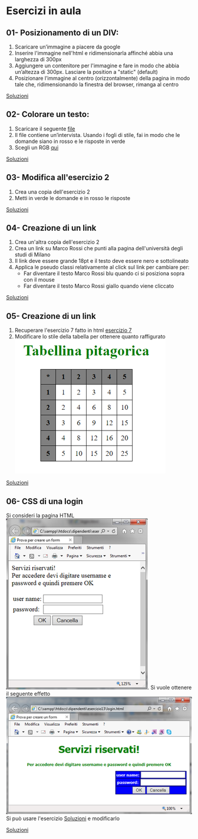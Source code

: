 Esercizi in aula
 =======
 
 
 01- Posizionamento di un DIV:
 -----------

 1. Scaricare un’immagine a piacere da google
 2. Inserire l'immagine nell'html e ridimensionarla affinché abbia una larghezza di 300px
 2. Aggiungere un contenitore per l'immagine e fare in modo che abbia un’altezza di 300px. 
    Lasciare la position a "static" (default)
 3. Posizionare l’immagine al centro (orizzontalmente) della pagina in modo tale che, 
    ridimensionando la finestra del browser, rimanga al centro

[Soluzioni](https://github.com/SaraBonfitto/PWEB_23_24/tree/main/02_CSS/lezioni/esercizi_in_aula/01)


 02- Colorare un testo:
 -----------
 1. Scaricare il seguente [file](https://github.com/SaraBonfitto/PWEB_23_24/tree/main/02_CSS/altri/dati/interviste.html)
 2. Il file contiene un’intervista. Usando i fogli di stile, fai in modo che le domande siano in rosso e le risposte in verde
 3. Scegli un RGB [qui](https://www.rapidtables.com/web/color/RGB_Color.html)

[Soluzioni](https://github.com/SaraBonfitto/PWEB_23_24/tree/main/02_CSS/lezioni/esercizi_in_aula/02)

 03- Modifica all'esercizio 2
 -----------
 1. Crea una copia dell'esercizio 2
 2. Metti in verde le domande e in rosso le risposte
 
 [Soluzioni](https://github.com/SaraBonfitto/PWEB_23_24/tree/main/01_HTML/lezione/esercizi_in_aula/03)

 04- Creazione di un link
 -----------
 
 1. Crea  un'altra copia dell'esercizio 2
 2. Crea un link su Marco Rossi che punti alla pagina dell'università degli studi di Milano 
 3. Il link deve essere grande 18pt e il testo deve essere nero e sottolineato
 4. Applica le pseudo classi relativamente al click sul link per cambiare per:
	- Far diventare il testo Marco Rossi blu quando ci si posiziona sopra con il mouse
	- Far diventare il testo Marco Rossi giallo quando viene cliccato

 [Soluzioni](https://github.com/SaraBonfitto/PWEB_23_24/tree/main/01_HTML/lezione/esercizi_in_aula/04)


 05- Creazione di un link
 -----------
 
 1. Recuperare l'esercizio 7 fatto in html [esercizio 7](https://github.com/SaraBonfitto/PWEB_23_24/tree/main/01_HTML/lezione/esercizi_in_aula/07)
 2. Modificare lo stile della tabella per ottenere quanto raffigurato 
 ![qui](https://github.com/SaraBonfitto/PWEB_23_24/blob/main/02_CSS/lezione/esercizi_in_aula/immagine.png)

 
 [Soluzioni](https://github.com/SaraBonfitto/PWEB_23_24/tree/main/01_HTML/lezione/esercizi_in_aula/05)
 
 
 06- CSS di una login
 -----------
 Si consideri la pagina HTML  ![pagina1](https://github.com/SaraBonfitto/PWEB_23_24/blob/main/02_CSS/lezioni/esercizi_in_aula/immagine2_bis.png).
 Si vuole ottenere il seguente effetto  ![pagina2](https://github.com/SaraBonfitto/PWEB_23_24/blob/main/02_CSS/lezioni/esercizi_in_aula/immagine2.png)
 Si può usare l'esercizio  [Soluzioni](https://github.com/SaraBonfitto/PWEB_23_24/blob/main/01_HTML/lezione/esercizi_in_aula/05/esercizio_con_colspan.html)
 e modificarlo
 
[Soluzioni](https://github.com/SaraBonfitto/PWEB_23_24/tree/main/02_CSS/lezioni/esercizi_in_aula/06)